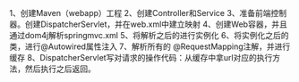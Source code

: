 1、创建Maven（webapp）工程
2、创建Controller和Service
3、准备前端控制器。创建DispatcherServlet，并在web.xml中建立映射
4、创建Web容器，并且通过dom4j解析springmvc.xml
5、将解析之后的<component-scan base-package>进行实例化
6、将实例化之后的类，进行@Autowired属性注入
7、解析所有的 @RequestMapping注解，并进行缓存
8、DispatcherServlet写对请求的操作代码：从缓存中拿url对应的执行方法，然后执行之后返回。
